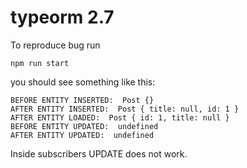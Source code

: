 

# typeorm 2.7

To reproduce bug run
```
npm run start
```

you should see something like this:
```
BEFORE ENTITY INSERTED:  Post {}
AFTER ENTITY INSERTED:  Post { title: null, id: 1 }
AFTER ENTITY LOADED:  Post { id: 1, title: null }
BEFORE ENTITY UPDATED:  undefined
AFTER ENTITY UPDATED:  undefined
```

Inside subscribers UPDATE does not work.
